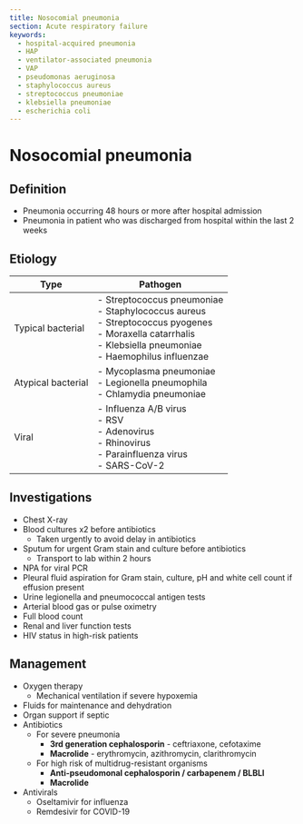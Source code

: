 ```yaml
---
title: Nosocomial pneumonia
section: Acute respiratory failure
keywords:
  - hospital-acquired pneumonia
  - HAP
  - ventilator-associated pneumonia
  - VAP
  - pseudomonas aeruginosa
  - staphylococcus aureus
  - streptococcus pneumoniae
  - klebsiella pneumoniae
  - escherichia coli
---
```


# Nosocomial pneumonia

## Definition

- Pneumonia occurring 48 hours or more after hospital admission
- Pneumonia in patient who was discharged from hospital within the last 2 weeks

## Etiology

| Type               | Pathogen                                                                                                                                                            |
|--------------------|---------------------------------------------------------------------------------------------------------------------------------------------------------------------|
| Typical bacterial  | - Streptococcus pneumoniae<br>- Staphylococcus aureus<br>- Streptococcus pyogenes<br>- Moraxella catarrhalis<br>- Klebsiella pneumoniae<br>- Haemophilus influenzae |
| Atypical bacterial | - Mycoplasma pneumoniae<br>- Legionella pneumophila<br>- Chlamydia pneumoniae                                                                                       |
| Viral              | - Influenza A/B virus<br>- RSV<br>- Adenovirus<br>- Rhinovirus<br>- Parainfluenza virus<br>- SARS-CoV-2                                                             |

## Investigations

- Chest X-ray
- Blood cultures x2 before antibiotics
  - Taken urgently to avoid delay in antibiotics
- Sputum for urgent Gram stain and culture before antibiotics
  - Transport to lab within 2 hours
- NPA for viral PCR
- Pleural fluid aspiration for Gram stain, culture, pH and white cell count if effusion present
- Urine legionella and pneumococcal antigen tests
- Arterial blood gas or pulse oximetry
- Full blood count
- Renal and liver function tests
- HIV status in high-risk patients

## Management

- Oxygen therapy
  - Mechanical ventilation if severe hypoxemia
- Fluids for maintenance and dehydration
- Organ support if septic
- Antibiotics
  - For severe pneumonia
    - **3rd generation cephalosporin** - ceftriaxone, cefotaxime
    - **Macrolide** - erythromycin, azithromycin, clarithromycin
  - For high risk of multidrug-resistant organisms
    - **Anti-pseudomonal cephalosporin / carbapenem / BLBLI**
    - **Macrolide**
- Antivirals
  - Oseltamivir for influenza
  - Remdesivir for COVID-19
